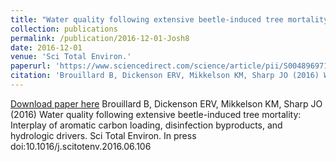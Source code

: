 ```yaml
---
title: "Water quality following extensive beetle-induced tree mortality: Interplay of aromatic carbon loading, disinfection byproducts, and hydrologic drivers"
collection: publications
permalink: /publication/2016-12-01-Josh8
date: 2016-12-01
venue: 'Sci Total Environ.'
paperurl: 'https://www.sciencedirect.com/science/article/pii/S0048969716312803?via%3Dihub'
citation: 'Brouillard B, Dickenson ERV, Mikkelson KM, Sharp JO (2016) Water quality following extensive beetle-induced tree mortality: Interplay of aromatic carbon loading, disinfection byproducts, and hydrologic drivers. Sci Total Environ. In press doi:10.1016/j.scitotenv.2016.06.106 '
---
```


<a href='https://www.sciencedirect.com/science/article/pii/S0048969716312803?via%3Dihub'>Download paper here</a>
Brouillard B, Dickenson ERV, Mikkelson KM, Sharp JO (2016) Water quality following extensive beetle-induced tree mortality: Interplay of aromatic carbon loading, disinfection byproducts, and hydrologic drivers. Sci Total Environ. In press doi:10.1016/j.scitotenv.2016.06.106 

